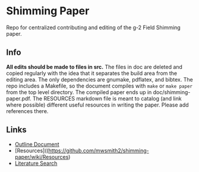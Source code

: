 # Shimming Paper
Repo for centralized contributing and editing of the g-2 Field Shimming paper.

## Info
**All edits should be made to files in src.**  The files in doc are deleted and copied regularly with the idea that it separates the build area from the editing area.  The only dependencies are gnumake, pdflatex, and bibtex.  The repo includes a Makefile, so the document compiles with `make` or `make paper` from the top level directory.  The compiled paper ends up in doc/shimming-paper.pdf.  The RESOURCES markdown file is meant to catalog (and link where possible) different useful resources in writing the paper.  Please add references there.

## Links
- [Outline Document](https://docs.google.com/spreadsheets/d/1tcBuT7S9s6ryzLnRyj5q81tYOcKzDCbBkIkM4ZFofyo/edit#gid=0)
- [Resources]((https://github.com/mwsmith2/shimming-paper/wiki/Resources)
- [Literature Search](https://github.com/mwsmith2/shimming-paper/wiki/Literature-Search)
